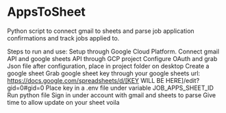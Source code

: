 # AppsToSheet

Python script to connect gmail to sheets and parse job application confirmations and track jobs applied to.

Steps to run and use:
  Setup through Google Cloud Platform.
  Connect gmail API and google sheets API through GCP project
  Configure OAuth and grab Json file after configuration, place in project folder on desktop
  Create a google sheet
  Grab google sheet key through your google sheets url: https://docs.google.com/spreadsheets/d/[KEY WILL BE HERE]/edit?gid=0#gid=0
  Place key in a .env file under variable JOB_APPS_SHEET_ID
  Run python file
  Sign in under account with gmail and sheets to parse
  Give time to allow update on your sheet
  voila
